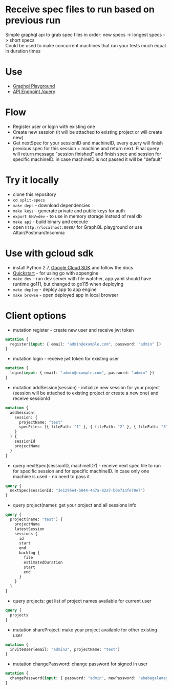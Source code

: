 # Receive spec files to run based on previous run

Simple graphql api to grab spec files in order: new specs -> longest specs -> short specs  
Could be used to make concurrent machines that run your tests much equal in duration times

# Use

- [Graphql Playground](https://split-specs.appspot.com/playground)
- [API Endpoint /query](https://split-specs.appspot.com/query)

# Flow

- Register user or login with existing one
- Create new session (it will be attached to existing project or will create new)
- Get nextSpec for your sessionID and machineID, every query will finish previous spec for this session + machine and return next. Final query will return message "session finished" and finish spec and session for specific machineID. in case machineID is not passed it will be "default"

# Try it locally

- clone this repository
- `cd split-specs`
- `make deps` - download dependencies
- `make keys` - generate private and public keys for auth
- `export ENV=dev` - to use in memory storage instead of real db
- `make api` - build binary and execute
- open `http://localhost:8080/` for GraphQL playground or use Altair/Postman/Insomnia

# Use with gcloud sdk

- install Python 2.7, [Google Cloud SDK](https://cloud.google.com/sdk/docs/install) and follow the docs
- [Quickstart](https://cloud.google.com/appengine/docs/standard/go/quickstart) - for using go with appengine
- `make dev` - run dev server with file watcher, app.yaml should have runtime go111, but changed to go115 when deploying
- `make deploy` - deploy app to app engine
- `make browse` - open deployed app in local browser

# Client options

- mutation register - create new user and receive jwt token

```graphql
mutation {
  register(input: { email: "admin@example.com", password: "admin" })
}
```

- mutation login - receive jwt token for existing user

```graphql
mutation {
  login(input: { email: "admin@example.com", password: "admin" })
}
```

- mutation addSession(session) - initialize new session for your project (session will be attached to existing project or create a new one) and receive sessionId

```graphql
mutation {
  addSession(
    session: {
      projectName: "test"
      specFiles: [{ filePath: "1" }, { filePath: "2" }, { filePath: "3" }]
    }
  ) {
    sessionId
    projectName
  }
}
```

- query nextSpec(sessionID, machineID?) - receive next spec file to run for specific session and for specific machineID. In case only one machine is used - no need to pass it

```graphql
query {
  nextSpec(sessionId: "3e1295e4-b044-4a7a-82a7-b0e71afe70e7")
}
```

- query project(name): get your project and all sessions info

```graphql
query {
  project(name: "test") {
    projectName
    latestSession
    sessions {
      id
      start
      end
      backlog {
        file
        estimatedDuration
        start
        end
      }
    }
  }
}
```

- query projects: get list of project names available for current user

```graphql
query {
  projects
}
```

- mutation shareProject: make your project available for other existing user

```graphql
mutation {
  inviteUser(email: "admin2", projectName: "test")
}
```

- mutation changePassword: change password for signed in user

```graphql
mutation {
  changePassword(input: { password: "admin", newPassword: "ababagalamaga" })
}
```
